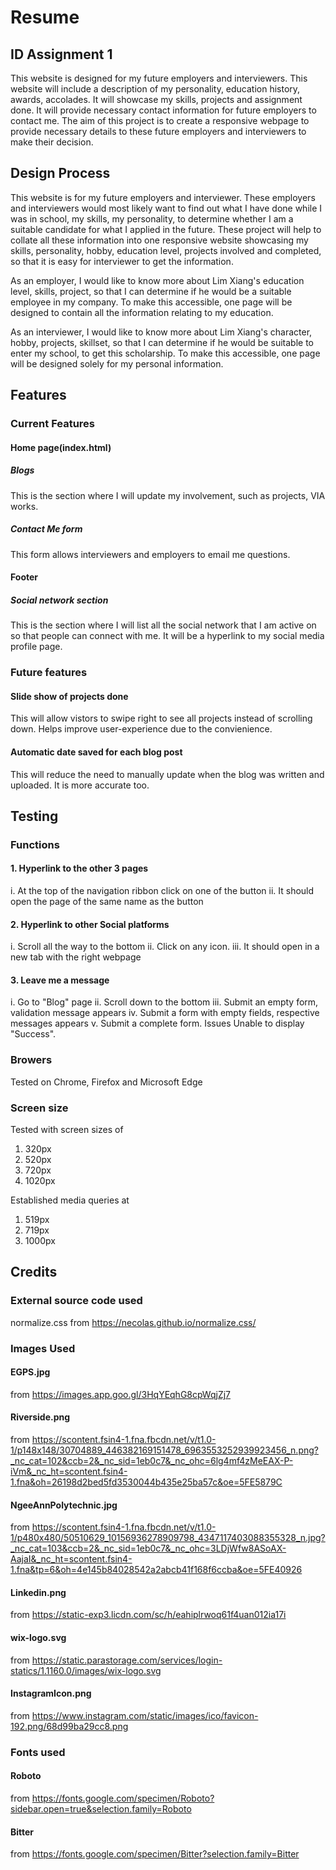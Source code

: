 # Resume

## ID Assignment 1

This website is designed for my future employers and interviewers. This website will include a description of my personality, education history, awards, accolades. It will showcase my skills, projects and assignment done. It will provide necessary contact information for future employers to contact me. The aim of this project is to create a responsive webpage to provide necessary details to these future employers and interviewers to make their decision.

## Design Process

This website is for my future employers and interviewer. These employers and interviewers would most likely want to find out what I have done while I was in school, my skills, my personality, to determine
whether I am a suitable candidate for what I applied in the future. These project will help to collate all these information into one responsive website showcasing my skills, personality, hobby, education level, projects involved and completed, so that it is easy for interviewer to get the information.

As an employer, I would like to know more about Lim Xiang's education level, skills, project, so that I can determine if he would be a suitable employee in my company.
To make this accessible, one page will be designed to contain all the information relating to my education.

As an interviewer, I would like to know more about Lim Xiang's character, hobby, projects, skillset, so that I can determine if he would be suitable to enter my school, to get this scholarship.
To make this accessible, one page will be designed solely for my personal information.

## Features

### Current Features

#### Home page(index.html)

##### Blogs

This is the section where I will update my involvement, such as projects, VIA works.

##### Contact Me form

This form allows interviewers and employers to email me questions.

#### Footer

##### Social network section

This is the section where I will list all the social network that I am active on so that people can connect with me. It will be a hyperlink to my social media profile page.

### Future features

#### Slide show of projects done

This will allow vistors to swipe right to see all projects instead of scrolling down. Helps improve user-experience due to the convienience.

#### Automatic date saved for each blog post

This will reduce the need to manually update when the blog was written and uploaded. It is more accurate too.

## Testing

### Functions

#### 1. Hyperlink to the other 3 pages

i. At the top of the navigation ribbon click on one of the button
ii. It should open the page of the same name as the button

#### 2. Hyperlink to other Social platforms

i. Scroll all the way to the bottom
ii. Click on any icon.
iii. It should open in a new tab with the right webpage

#### 3. Leave me a message

i. Go to "Blog" page
ii. Scroll down to the bottom
iii. Submit an empty form, validation message appears
iv. Submit a form with empty fields, respective messages appears
v. Submit a complete form.
Issues
Unable to display "Success".

### Browers

Tested on Chrome, Firefox and Microsoft Edge

### Screen size

Tested with screen sizes of

1. 320px
2. 520px
3. 720px
4. 1020px

Established media queries at

1. 519px
2. 719px
3. 1000px

## Credits

### External source code used

normalize.css from https://necolas.github.io/normalize.css/

### Images Used

#### EGPS.jpg

from https://images.app.goo.gl/3HqYEqhG8cpWqjZj7

#### Riverside.png

from https://scontent.fsin4-1.fna.fbcdn.net/v/t1.0-1/p148x148/30704889_446382169151478_6963553252939923456_n.png?_nc_cat=102&ccb=2&_nc_sid=1eb0c7&_nc_ohc=6lg4mf4zMeEAX-P-iVm&_nc_ht=scontent.fsin4-1.fna&oh=26198d2bed5fd3530044b435e25ba57c&oe=5FE5879C

#### NgeeAnnPolytechnic.jpg

from https://scontent.fsin4-1.fna.fbcdn.net/v/t1.0-1/p480x480/50510629_10156936278909798_4347117403088355328_n.jpg?_nc_cat=103&ccb=2&_nc_sid=1eb0c7&_nc_ohc=3LDjWfw8ASoAX-AajaI&_nc_ht=scontent.fsin4-1.fna&tp=6&oh=4e145b84028542a2abcb41f168f6ccba&oe=5FE40926

#### Linkedin.png

from https://static-exp3.licdn.com/sc/h/eahiplrwoq61f4uan012ia17i

#### wix-logo.svg

from https://static.parastorage.com/services/login-statics/1.1160.0/images/wix-logo.svg

#### InstagramIcon.png

from https://www.instagram.com/static/images/ico/favicon-192.png/68d99ba29cc8.png

### Fonts used

#### Roboto

from https://fonts.google.com/specimen/Roboto?sidebar.open=true&selection.family=Roboto

#### Bitter

from https://fonts.google.com/specimen/Bitter?selection.family=Bitter
